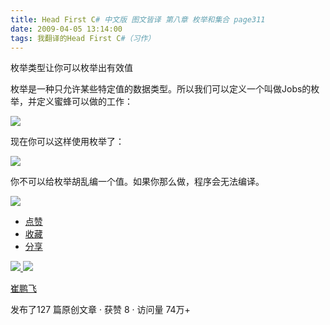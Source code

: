 ```yaml
---
title: Head First C# 中文版 图文皆译 第八章 枚举和集合 page311
date: 2009-04-05 13:14:00
tags: 我翻译的Head First C#（习作）
---
```

枚举类型让你可以枚举出有效值

枚举是一种只允许某些特定值的数据类型。所以我们可以定义一个叫做Jobs的枚举，并定义蜜蜂可以做的工作：

![](https://p-blog.csdn.net/images/p_blog_csdn_net/cuipengfei1/EntryImages/20090405/2009-04-05_12-54-24.jpg)

现在你可以这样使用枚举了：

![](https://p-blog.csdn.net/images/p_blog_csdn_net/cuipengfei1/EntryImages/20090405/2009-04-05_13-07-03.jpg)

你不可以给枚举胡乱编一个值。如果你那么做，程序会无法编译。

![](https://p-blog.csdn.net/images/p_blog_csdn_net/cuipengfei1/EntryImages/20090405/2009-04-05_13-11-47.jpg)

  * [ 点赞  ](javascript:;)
  * [ 收藏  ](javascript:;)
  * [ 分享 ](javascript:;)

[ ![](https://profile.csdnimg.cn/5/2/5/3_cuipengfei1)
![](https://g.csdnimg.cn/static/user-reg-year/1x/11.png)
](https://blog.csdn.net/cuipengfei1)

[ 崔鹏飞 ](https://blog.csdn.net/cuipengfei1)

发布了127 篇原创文章  ·  获赞 8  ·  访问量 74万+

